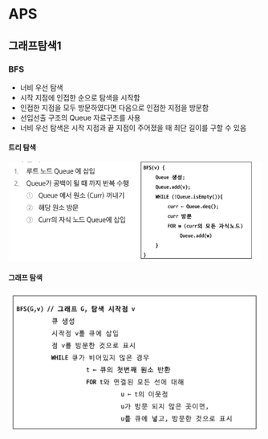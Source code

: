 # APS
## 그래프탐색1

### BFS
- 너비 우선 탐색
- 시작 지점에 인접한 순으로 탐색을 시작함
- 인접한 지점을 모두 방문하였다면 다음으로 인접한 지점을 방문함
- 선입선출 구조의 Queue 자료구조를 사용
- 너비 우선 탐색은 시작 지점과 끝 지점이 주어졌을 때 최단 길이를 구할 수 있음

#### 트리 탐색
![alt text](image.png)

#### 그래프 탐색
![alt text](image-1.png)

